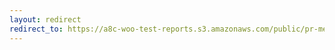 ```yaml
---
layout: redirect
redirect_to: https://a8c-woo-test-reports.s3.amazonaws.com/public/pr-merge/42807/api/index.html
---
```

